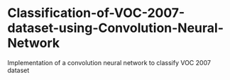 # Classification-of-VOC-2007-dataset-using-Convolution-Neural-Network
Implementation of a convolution neural network to classify VOC 2007 dataset
